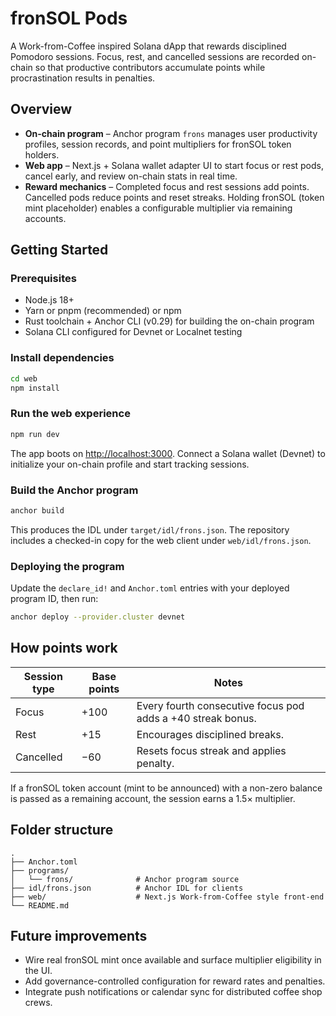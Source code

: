 # fronSOL Pods

A Work-from-Coffee inspired Solana dApp that rewards disciplined Pomodoro sessions. Focus, rest, and cancelled sessions are recorded on-chain so that productive contributors accumulate points while procrastination results in penalties.

## Overview

- **On-chain program** – Anchor program `frons` manages user productivity profiles, session records, and point multipliers for fronSOL token holders.
- **Web app** – Next.js + Solana wallet adapter UI to start focus or rest pods, cancel early, and review on-chain stats in real time.
- **Reward mechanics** – Completed focus and rest sessions add points. Cancelled pods reduce points and reset streaks. Holding fronSOL (token mint placeholder) enables a configurable multiplier via remaining accounts.

## Getting Started

### Prerequisites

- Node.js 18+
- Yarn or pnpm (recommended) or npm
- Rust toolchain + Anchor CLI (v0.29) for building the on-chain program
- Solana CLI configured for Devnet or Localnet testing

### Install dependencies

```bash
cd web
npm install
```

### Run the web experience

```bash
npm run dev
```

The app boots on [http://localhost:3000](http://localhost:3000). Connect a Solana wallet (Devnet) to initialize your on-chain profile and start tracking sessions.

### Build the Anchor program

```bash
anchor build
```

This produces the IDL under `target/idl/frons.json`. The repository includes a checked-in copy for the web client under `web/idl/frons.json`.

### Deploying the program

Update the `declare_id!` and `Anchor.toml` entries with your deployed program ID, then run:

```bash
anchor deploy --provider.cluster devnet
```

## How points work

| Session type | Base points | Notes |
| ------------ | ----------- | ----- |
| Focus        | +100        | Every fourth consecutive focus pod adds a +40 streak bonus. |
| Rest         | +15         | Encourages disciplined breaks. |
| Cancelled    | −60         | Resets focus streak and applies penalty. |

If a fronSOL token account (mint to be announced) with a non-zero balance is passed as a remaining account, the session earns a 1.5× multiplier.

## Folder structure

```
.
├── Anchor.toml
├── programs/
│   └── frons/              # Anchor program source
├── idl/frons.json          # Anchor IDL for clients
├── web/                    # Next.js Work-from-Coffee style front-end
└── README.md
```

## Future improvements

- Wire real fronSOL mint once available and surface multiplier eligibility in the UI.
- Add governance-controlled configuration for reward rates and penalties.
- Integrate push notifications or calendar sync for distributed coffee shop crews.
